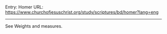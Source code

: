 Entry: Homer
URL: https://www.churchofjesuschrist.org/study/scriptures/bd/homer?lang=eng

---

See Weights and measures.
